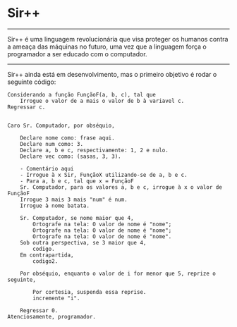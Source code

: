 # Sir++
---

Sir++ é uma linguagem revolucionária que visa proteger os humanos contra a ameaça das máquinas no futuro, uma vez que a linguagem força o programador a ser educado com o computador.

---

Sir++ ainda está em desenvolvimento, mas o primeiro objetivo é rodar o seguinte código:
```
Considerando a função FunçãoF(a, b, c), tal que
	Irrogue o valor de a mais o valor de b à variavel c.
Regressar c.


Caro Sr. Computador, por obséquio,

	Declare nome como: frase aqui.
    Declare num como: 3.
	Declare a, b e c, respectivamente: 1, 2 e nulo.
	Declare vec como: (sasas, 3, 3).
	
    - Comentário aqui
    - Irrogue à x Sir, FunçãoX utilizando-se de a, b e c.
    - Para a, b e c, tal que x = FunçãoF
    Sr. Computador, para os valores a, b e c, irrogue à x o valor de FunçãoF
    Irrogue 3 mais 3 mais "num" é num.
    Irrogue à nome batata.
    
    Sr. Computador, se nome maior que 4,
        Ortografe na tela: O valor de nome é "nome";
        Ortografe na tela: O valor de nome é "nome";
        Ortografe na tela: O valor de nome é "nome".
    Sob outra perspectiva, se 3 maior que 4,
        codigo.
    Em contrapartida,
        codigo2.
    
    Por obséquio, enquanto o valor de i for menor que 5, reprize o seguinte,
        
        Por cortesia, suspenda essa reprise.
        incremente "i".
        
    Regressar 0.
Atenciosamente, programador.
```
